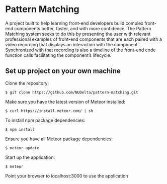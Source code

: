 # Pattern Matching
A project built to help learning front-end developers build complex front-end components
better, faster, and with more confidence. The Pattern Matching system seeks to do this by
presenting the user with relevant professional examples of front-end components that are
each paired with a video recording that displays an interaction with the component.
Synchronized with that recording is also a timeline of the front-end code function calls
facilitating the component’s lifecycle. 


## Set up project on your own machine
Clone the repository:
```
$ git clone https://github.com/NUDelta/pattern-matching.git
```
Make sure you have the latest version of Meteor installed:
```
$ curl https://install.meteor.com/ | sh
```
To install npm package dependencies:
```
$ npm install
```
Ensure you have all Meteor package dependencies:
```
$ meteor update
```
Start up the application:
```
$ meteor
```
Point your browser to localhost:3000 to use the application